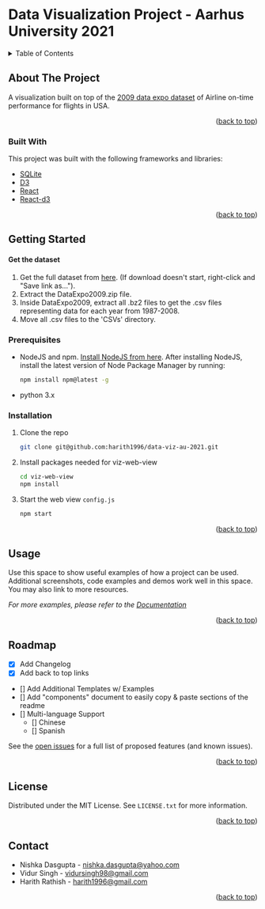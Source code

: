 # Data Visualization Project - Aarhus University 2021
<!-- TABLE OF CONTENTS -->
<details>
  <summary>Table of Contents</summary>
  <ol>
    <li>
      <a href="#about-the-project">About The Project</a>
      <ul>
        <li><a href="#built-with">Built With</a></li>
      </ul>
    </li>
    <li>
      <a href="#getting-started">Getting Started</a>
      <ul>
        <li><a href="#prerequisites">Prerequisites</a></li>
        <li><a href="#installation">Installation</a></li>
      </ul>
    </li>
    <li><a href="#usage">Usage</a></li>
    <li><a href="#roadmap">Roadmap</a></li>
    <li><a href="#contributing">Contributing</a></li>
    <li><a href="#license">License</a></li>
    <li><a href="#contact">Contact</a></li>
    <li><a href="#acknowledgments">Acknowledgments</a></li>
  </ol>
</details>



<!-- ABOUT THE PROJECT -->
## About The Project

A visualization built on top of the [2009 data expo dataset](https://community.amstat.org/jointscsg-section/dataexpo/dataexpo2009) of Airline on-time performance for flights in USA.

<p align="right">(<a href="#top">back to top</a>)</p>



### Built With

This project was built with the following frameworks and libraries:

* [SQLite](https://www.sqlite.org/index.html)
* [D3](https://d3js.org/)
* [React](https://reactjs.org/)
* [React-d3](https://react-d3-library.github.io/)

<p align="right">(<a href="#top">back to top</a>)</p>



<!-- GETTING STARTED -->
## Getting Started
#### Get the dataset

1. Get the full dataset from [here](http://ww2.amstat.org/sections/graphics/datasets/DataExpo2009.zip). (If download doesn't start, right-click and "Save link as...").
2. Extract the DataExpo2009.zip file. 
3. Inside DataExpo2009, extract all .bz2 files to get the .csv files representing data for each year from 1987-2008.
4. Move all .csv files to the 'CSVs' directory.

### Prerequisites

* NodeJS and npm. [Install NodeJS from here](https://nodejs.org/en/download/). After installing NodeJS, install the latest version of Node Package Manager by running: 
  ```sh
  npm install npm@latest -g
  ```
* python 3.x

### Installation

1. Clone the repo
   ```sh
   git clone git@github.com:harith1996/data-viz-au-2021.git
   ```
2. Install packages needed for viz-web-view
   ```sh
   cd viz-web-view
   npm install
   ```
4. Start the web view `config.js`
   ```js
   npm start
   ```

<p align="right">(<a href="#top">back to top</a>)</p>



<!-- USAGE EXAMPLES -->
## Usage

Use this space to show useful examples of how a project can be used. Additional screenshots, code examples and demos work well in this space. You may also link to more resources.

_For more examples, please refer to the [Documentation](https://example.com)_

<p align="right">(<a href="#top">back to top</a>)</p>



<!-- ROADMAP -->
## Roadmap

- [x] Add Changelog
- [x] Add back to top links
- [] Add Additional Templates w/ Examples
- [] Add "components" document to easily copy & paste sections of the readme
- [] Multi-language Support
    - [] Chinese
    - [] Spanish

See the [open issues](https://github.com/othneildrew/Best-README-Template/issues) for a full list of proposed features (and known issues).

<p align="right">(<a href="#top">back to top</a>)</p>


<!-- LICENSE -->
## License

Distributed under the MIT License. See `LICENSE.txt` for more information.

<p align="right">(<a href="#top">back to top</a>)</p>



<!-- CONTACT -->
## Contact

* Nishka Dasgupta - nishka.dasgupta@yahoo.com
* Vidur Singh - vidursingh98@gmail.com
* Harith Rathish - harith1996@gmail.com

<p align="right">(<a href="#top">back to top</a>)</p>
